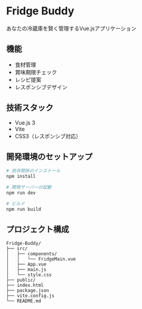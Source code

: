 # Fridge Buddy

あなたの冷蔵庫を賢く管理するVue.jsアプリケーション

## 機能

- 食材管理
- 賞味期限チェック
- レシピ提案
- レスポンシブデザイン

## 技術スタック

- Vue.js 3
- Vite
- CSS3（レスポンシブ対応）

## 開発環境のセットアップ

```bash
# 依存関係のインストール
npm install

# 開発サーバーの起動
npm run dev

# ビルド
npm run build
```

## プロジェクト構成

```
Fridge-Buddy/
├── src/
│   ├── components/
│   │   └── FridgeMain.vue
│   ├── App.vue
│   ├── main.js
│   └── style.css
├── public/
├── index.html
├── package.json
├── vite.config.js
└── README.md
``` 